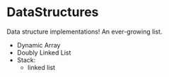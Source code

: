 # DataStructures
Data structure implementations! An ever-growing list.
- Dynamic Array
- Doubly Linked List
- Stack:
  - linked list
